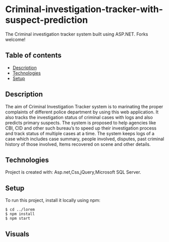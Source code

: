 # Criminal-investigation-tracker-with-suspect-prediction
The  Criminal investigation tracker system built using ASP.NET. Forks welcome!

## Table of contents
* [Description](#description)
* [Technologies](#technologies)
* [Setup](#setup)

## Description
The aim of Criminal Investigation Tracker system is to marinating the proper complaints of different police department by using this web application.
It also  tracks the investigation status of criminal cases with logs and also predicts primary suspects. The system is proposed to help agencies like CBI, CID and other such bureau’s to speed up their
investigation process and track status of multiple cases at a time.
The system keeps logs of a case which includes case summary, people involved, disputes, past criminal history of those involved, Items recovered on scene and other details.
	
## Technologies
Project is created with:
Asp.net,Css,jQuery,Microsoft SQL Server.
	
## Setup
To run this project, install it locally using npm:

```
$ cd ../lorem
$ npm install
$ npm start
```

## Visuals
